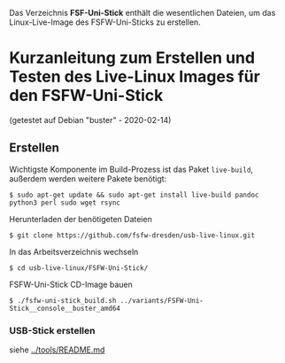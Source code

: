 Das Verzeichnis **FSF-Uni-Stick** enthält die wesentlichen Dateien, um das Linux-Live-Image des FSFW-Uni-Sticks zu erstellen.

# Kurzanleitung zum Erstellen und Testen des Live-Linux Images für den FSFW-Uni-Stick

(getestet auf Debian "buster"  - 2020-02-14)

## Erstellen

Wichtigste Komponente im Build-Prozess ist das Paket `live-build`, außerdem werden weitere Pakete benötigt:

    $ sudo apt-get update && sudo apt-get install live-build pandoc python3 perl sudo wget rsync


Herunterladen der benötigeten Dateien

  ` $ git clone https://github.com/fsfw-dresden/usb-live-linux.git `

In das Arbeitsverzeichnis wechseln

  ` $ cd usb-live-linux/FSFW-Uni-Stick/ `

FSFW-Uni-Stick CD-Image bauen

  ` $ ./fsfw-uni-stick_build.sh ../variants/FSFW-Uni-Stick__console__buster_amd64 `



### USB-Stick erstellen
siehe [../tools/README.md](../tools/README.md)
